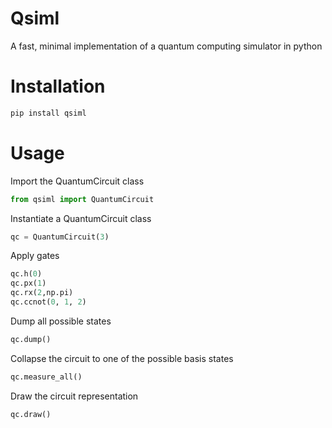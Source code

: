 # Qsiml

A fast, minimal implementation of a quantum computing simulator in python


# Installation

```bash
pip install qsiml
```

# Usage

Import the QuantumCircuit class
```python
from qsiml import QuantumCircuit
```
Instantiate a QuantumCircuit class
```python
qc = QuantumCircuit(3)
```
Apply gates
```python
qc.h(0)
qc.px(1)
qc.rx(2,np.pi)
qc.ccnot(0, 1, 2)
```
Dump all possible states
```python
qc.dump()
```
Collapse the circuit to one of the possible basis states
```python
qc.measure_all()
```
Draw the circuit representation
```python
qc.draw()
```

